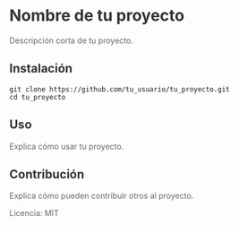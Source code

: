 <h1 style="color: #333;">Nombre de tu proyecto</h1>
<p style="color: #666;">Descripción corta de tu proyecto.</p>

<h2 style="color: #333;">Instalación</h2>
<pre><code>git clone https://github.com/tu_usuario/tu_proyecto.git
cd tu_proyecto
</code></pre>

<h2 style="color: #333;">Uso</h2>
<p style="color: #666;">Explica cómo usar tu proyecto.</p>

<h2 style="color: #333;">Contribución</h2>
<p style="color: #666;">Explica cómo pueden contribuir otros al proyecto.</p>

<p style="color: #666;">Licencia: MIT</p>
